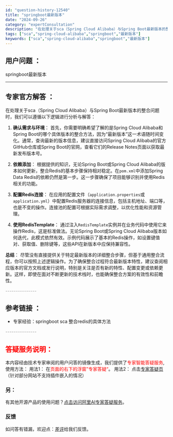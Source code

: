 ```yaml
---
id: "question-history-12540"
title: "springboot最新版本"
date: "2024-09-26"
category: "expertConsultation"
description: "在处理关于sca（Spring Cloud Alibaba）与Spring Boot最新版本的整合问题时，我们可以遵循以下逻辑进行分析与解答：1. **确认需求与环境**：   首先，你需要明确希望了解的是Spring Cloud Alibaba和Spring Boot的哪个具体版本的整合方法，因为"
tags: ["sca","spring-cloud-alibaba","springboot","最新版本"]
keywords: ["sca","spring-cloud-alibaba","springboot","最新版本"]
---
```


## 用户问题 ： 
 springboot最新版本  

---------------
## 专家官方解答 ：

在处理关于sca（Spring Cloud Alibaba）与Spring Boot最新版本的整合问题时，我们可以遵循以下逻辑进行分析与解答：

1. **确认需求与环境**：
   首先，你需要明确希望了解的是Spring Cloud Alibaba和Spring Boot的哪个具体版本的整合方法，因为“最新版本”这一术语随时间变化。通常，查询最新的版本信息，建议直接访问Spring Cloud Alibaba的官方GitHub仓库或Spring Boot的官网，查看它们的Release Notes页面以获取最新发布版本号。

2. **依赖添加**：
   根据提供的知识，无论Spring Boot或Spring Cloud Alibaba的版本如何更新，整合Redis的基本步骤保持相对稳定。在`pom.xml`中添加Spring Data Redis的依赖仍然是第一步。这一步骤确保了项目能够识别并使用Redis相关的功能。

3. **配置Redis连接**：
   在应用的配置文件（`application.properties`或`application.yml`）中配置Redis服务器的连接信息，包括主机地址、端口等，也是不变的操作。连接池的配置可根据实际需求调整，以优化性能和资源管理。

4. **使用RedisTemplate**：
   通过注入`RedisTemplate`实例并在业务代码中使用它来操作Redis，这是标准做法。无论Spring Boot或Spring Cloud Alibaba版本如何迭代，此模式依然有效。示例代码展示了基本的Redis操作，如设置键值对、获取值、删除键等，这些API在新版本中应保持兼容性。

**总结**：
尽管没有直接提供关于特定最新版本的详细整合步骤，但基于通用整合流程，你可以按照上述逻辑操作。为了确保整合过程符合最新版本特性，建议查阅相应版本的官方文档或发行说明，特别是关注是否有新的特性、配置变更或依赖更新。这样，即使在面对不断更新的技术栈时，也能确保整合方案的有效性和前瞻性。


<font color="#949494">---------------</font> 


## 参考链接 ：

* 专家经验：springboot sca 整合redis的具体方法 


 <font color="#949494">---------------</font> 
 


## <font color="#FF0000">答疑服务说明：</font> 

本内容经由技术专家审阅的用户问答的镜像生成，我们提供了<font color="#FF0000">专家智能答疑服务</font>,使用方法：
用法1： 在<font color="#FF0000">页面的右下的浮窗”专家答疑“</font>。
用法2： 点击[专家答疑页](https://answer.opensource.alibaba.com/docs/intro)（针对部分网站不支持插件嵌入的情况）
### 另：


有其他开源产品的使用问题？[点击访问阿里AI专家答疑服务](https://answer.opensource.alibaba.com/docs/intro)。
### 反馈
如问答有错漏，欢迎点：[差评](https://ai.nacos.io/user/feedbackByEnhancerGradePOJOID?enhancerGradePOJOId=12633)给我们反馈。
